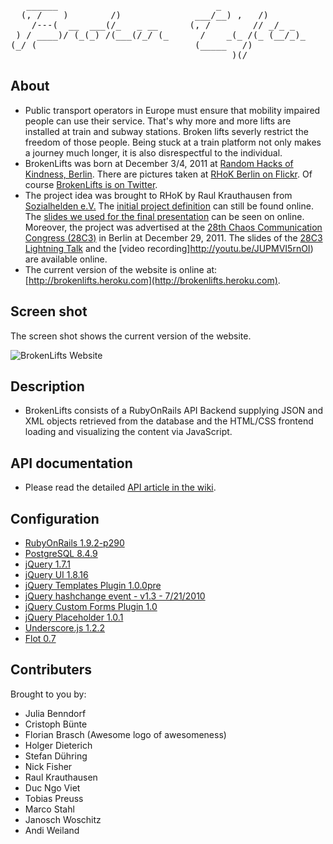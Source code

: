 <pre>   ______                              _
  (, /    )        /)              ___/__) ,   /)
    /---(  __  ___(/_   _ __      (, /        // _/_ _
 ) / ____)/ (_(_) /(___(/_/ (_      /    _(_ /(_ (__/_)_
(_/ (                              (_____   /)
                                          )(/</pre>

About
-----

* Public transport operators in Europe must ensure that mobility impaired
  people can use their service. That's why more and more lifts are
  installed at train and subway stations. Broken lifts severly restrict
  the freedom of those people. Being stuck at a train platform not only
  makes a journey much longer, it is also disrespectful to the individual.
* BrokenLifts was born at December 3/4, 2011 at
  [Random Hacks of Kindness, Berlin](http://www.rhok.org/event/berlin-germany). There are pictures taken at 
  [RHoK Berlin on Flickr](http://www.flickr.com/photos/tags/rhokbln/). Of course 
  [BrokenLifts is on Twitter](https://twitter.com/#!/brokenlifts).
* The project idea was brought to RHoK by Raul Krauthausen from
  [Sozialhelden e.V.](http://sozialhelden.de) The [initial project
  definition](http://www.rhok.org/problems/brokenelevatorsinfo-%E2%80%93-push-faulty-elevators-next-level-public-awareness-deen)
  can still be found online. The 
  [slides we used for the final presentation](https://docs.google.com/present/view?id=dds3dksj_407fgx7mchk) 
  can be seen on online. Moreover, the project was advertised at the [28th Chaos Communication 
  Congress (28C3)](http://events.ccc.de/congress/2011/wiki/Welcome) in Berlin at December 29, 2011. The slides of the 
  [28C3 Lightning Talk](http://www.scribd.com/doc/76810936/BrokenLifts) and the [video recording]http://youtu.be/JUPMVI5rnOI) are available online.
* The current version of the website is online at: [http://brokenlifts.heroku.com](http://brokenlifts.heroku.com).

Screen shot
-----------
The screen shot shows the current version of the website.

![BrokenLifts Website](https://github.com/sozialhelden/brokenlift/raw/master/screenshot.png "BrokenLifts Website")


Description
-----------
* BrokenLifts consists of a RubyOnRails API Backend supplying JSON and XML
  objects retrieved from the database and the HTML/CSS frontend loading and
  visualizing the content via JavaScript.


API documentation
-----------

* Please read the detailed [API article in the wiki](https://github.com/sozialhelden/brokenlift/wiki/API).


Configuration
-------------
* [RubyOnRails 1.9.2-p290](http://rubyonrails.org/)
* [PostgreSQL 8.4.9](http://www.postgresql.org/)
* [jQuery 1.7.1](http://jquery.com/)
* [jQuery UI 1.8.16](http://jqueryui.com/about)
* [jQuery Templates Plugin 1.0.0pre](http://github.com/jquery/jquery-tmplq)
* [jQuery hashchange event - v1.3 - 7/21/2010](http://benalman.com/projects/jquery-hashchange-plugin/)
* [jQuery Custom Forms Plugin 1.0](http://www.zurb.com)
* [jQuery Placeholder 1.0.1](http://plugins.jquery.com/project/placeholder)
* [Underscore.js 1.2.2](http://documentcloud.github.com/underscore)
* [Flot 0.7](http://code.google.com/p/flot/)


Contributers
------------

Brought to you by:

- Julia Benndorf
- Cristoph Bünte
- Florian Brasch (Awesome logo of awesomeness)
- Holger Dieterich
- Stefan Dühring
- Nick Fisher
- Raul Krauthausen
- Duc Ngo Viet
- Tobias Preuss
- Marco Stahl
- Janosch Woschitz
- Andi Weiland

